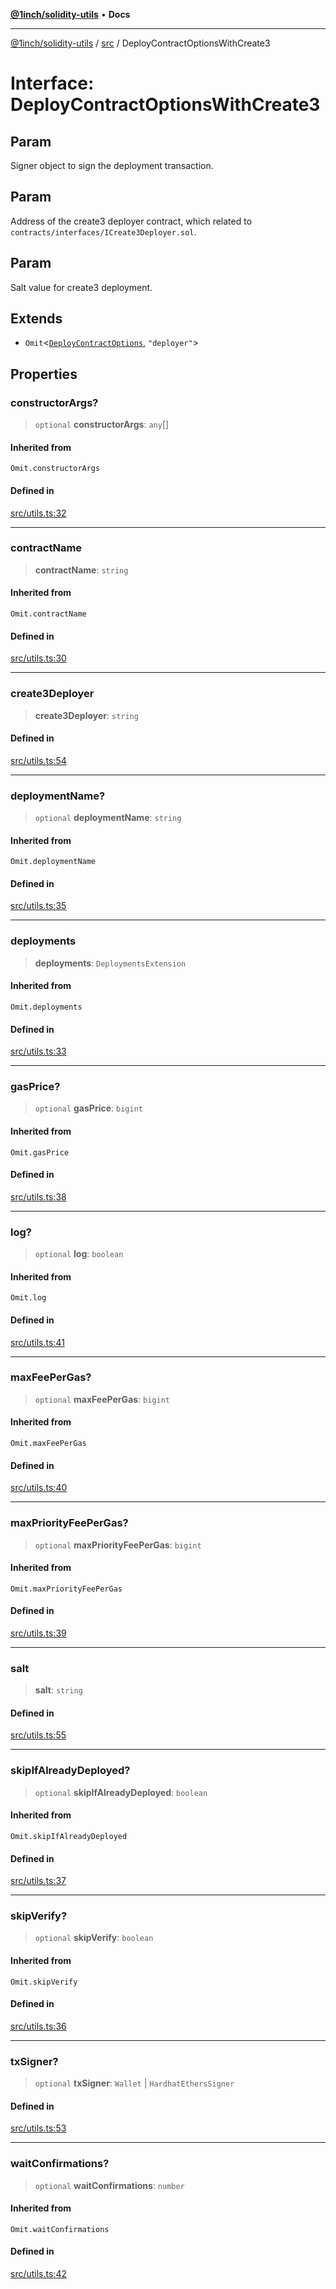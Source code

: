 [**@1inch/solidity-utils**](../../README.md) • **Docs**

***

[@1inch/solidity-utils](../../README.md) / [src](../README.md) / DeployContractOptionsWithCreate3

# Interface: DeployContractOptionsWithCreate3

## Param

Signer object to sign the deployment transaction.

## Param

Address of the create3 deployer contract, which related to `contracts/interfaces/ICreate3Deployer.sol`.

## Param

Salt value for create3 deployment.

## Extends

- `Omit`\<[`DeployContractOptions`](DeployContractOptions.md), `"deployer"`\>

## Properties

### constructorArgs?

> `optional` **constructorArgs**: `any`[]

#### Inherited from

`Omit.constructorArgs`

#### Defined in

[src/utils.ts:32](https://github.com/1inch/solidity-utils/blob/f9426ba6dab1eac9ac07fe3976b8d1cb2d2e5ba1/src/utils.ts#L32)

***

### contractName

> **contractName**: `string`

#### Inherited from

`Omit.contractName`

#### Defined in

[src/utils.ts:30](https://github.com/1inch/solidity-utils/blob/f9426ba6dab1eac9ac07fe3976b8d1cb2d2e5ba1/src/utils.ts#L30)

***

### create3Deployer

> **create3Deployer**: `string`

#### Defined in

[src/utils.ts:54](https://github.com/1inch/solidity-utils/blob/f9426ba6dab1eac9ac07fe3976b8d1cb2d2e5ba1/src/utils.ts#L54)

***

### deploymentName?

> `optional` **deploymentName**: `string`

#### Inherited from

`Omit.deploymentName`

#### Defined in

[src/utils.ts:35](https://github.com/1inch/solidity-utils/blob/f9426ba6dab1eac9ac07fe3976b8d1cb2d2e5ba1/src/utils.ts#L35)

***

### deployments

> **deployments**: `DeploymentsExtension`

#### Inherited from

`Omit.deployments`

#### Defined in

[src/utils.ts:33](https://github.com/1inch/solidity-utils/blob/f9426ba6dab1eac9ac07fe3976b8d1cb2d2e5ba1/src/utils.ts#L33)

***

### gasPrice?

> `optional` **gasPrice**: `bigint`

#### Inherited from

`Omit.gasPrice`

#### Defined in

[src/utils.ts:38](https://github.com/1inch/solidity-utils/blob/f9426ba6dab1eac9ac07fe3976b8d1cb2d2e5ba1/src/utils.ts#L38)

***

### log?

> `optional` **log**: `boolean`

#### Inherited from

`Omit.log`

#### Defined in

[src/utils.ts:41](https://github.com/1inch/solidity-utils/blob/f9426ba6dab1eac9ac07fe3976b8d1cb2d2e5ba1/src/utils.ts#L41)

***

### maxFeePerGas?

> `optional` **maxFeePerGas**: `bigint`

#### Inherited from

`Omit.maxFeePerGas`

#### Defined in

[src/utils.ts:40](https://github.com/1inch/solidity-utils/blob/f9426ba6dab1eac9ac07fe3976b8d1cb2d2e5ba1/src/utils.ts#L40)

***

### maxPriorityFeePerGas?

> `optional` **maxPriorityFeePerGas**: `bigint`

#### Inherited from

`Omit.maxPriorityFeePerGas`

#### Defined in

[src/utils.ts:39](https://github.com/1inch/solidity-utils/blob/f9426ba6dab1eac9ac07fe3976b8d1cb2d2e5ba1/src/utils.ts#L39)

***

### salt

> **salt**: `string`

#### Defined in

[src/utils.ts:55](https://github.com/1inch/solidity-utils/blob/f9426ba6dab1eac9ac07fe3976b8d1cb2d2e5ba1/src/utils.ts#L55)

***

### skipIfAlreadyDeployed?

> `optional` **skipIfAlreadyDeployed**: `boolean`

#### Inherited from

`Omit.skipIfAlreadyDeployed`

#### Defined in

[src/utils.ts:37](https://github.com/1inch/solidity-utils/blob/f9426ba6dab1eac9ac07fe3976b8d1cb2d2e5ba1/src/utils.ts#L37)

***

### skipVerify?

> `optional` **skipVerify**: `boolean`

#### Inherited from

`Omit.skipVerify`

#### Defined in

[src/utils.ts:36](https://github.com/1inch/solidity-utils/blob/f9426ba6dab1eac9ac07fe3976b8d1cb2d2e5ba1/src/utils.ts#L36)

***

### txSigner?

> `optional` **txSigner**: `Wallet` \| `HardhatEthersSigner`

#### Defined in

[src/utils.ts:53](https://github.com/1inch/solidity-utils/blob/f9426ba6dab1eac9ac07fe3976b8d1cb2d2e5ba1/src/utils.ts#L53)

***

### waitConfirmations?

> `optional` **waitConfirmations**: `number`

#### Inherited from

`Omit.waitConfirmations`

#### Defined in

[src/utils.ts:42](https://github.com/1inch/solidity-utils/blob/f9426ba6dab1eac9ac07fe3976b8d1cb2d2e5ba1/src/utils.ts#L42)
